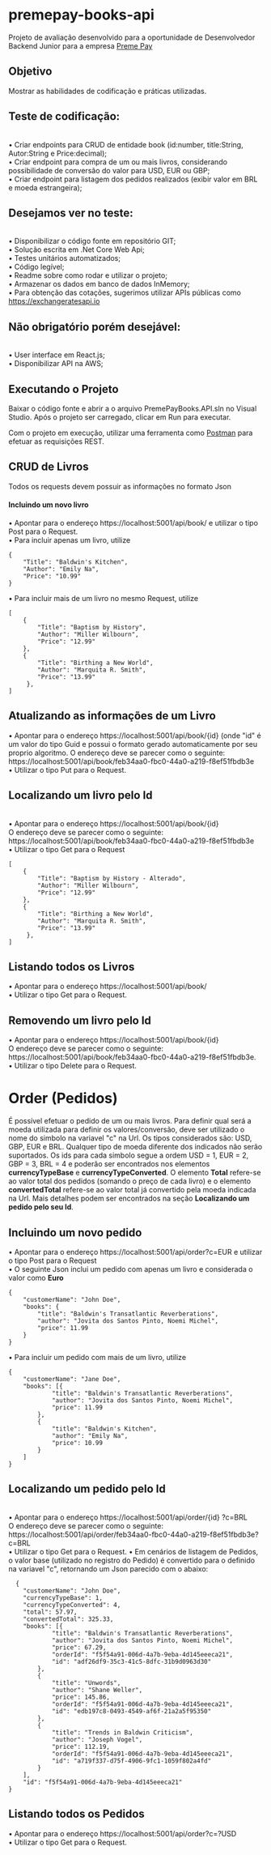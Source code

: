 # premepay-books-api
Projeto de avaliação desenvolvido para a oportunidade de Desenvolvedor Backend Junior para a empresa [Preme Pay](https://premepay.com/)

## Objetivo
Mostrar as habilidades de codificação e práticas utilizadas.

## Teste de codificação:
<br>•	Criar endpoints para CRUD de entidade book (id:number, title:String, Autor:String e Price:decimal); 
<br>•	Criar endpoint para compra de um ou mais livros, considerando possibilidade de conversão do valor para USD, EUR ou GBP;
<br>•	Criar endpoint para listagem dos pedidos realizados (exibir valor em BRL e moeda estrangeira);
 
## Desejamos ver no teste:
<br>•	Disponibilizar o código fonte em repositório GIT;
<br>•	Solução escrita em .Net Core Web Api;
<br>•	Testes unitários automatizados;
<br>•	Código legível;
<br>•	Readme sobre como rodar e utilizar o projeto;
<br>•	Armazenar os dados em banco de dados InMemory;
<br>•	Para obtenção das cotações, sugerimos utilizar APIs públicas como https://exchangeratesapi.io
 
## Não obrigatório porém desejável:
<br>•	User interface em React.js;
<br>•	Disponibilizar API na AWS;

## Executando o Projeto 
Baixar o código fonte e abrir a o arquivo PremePayBooks.API.sln no Visual Studio. Após o projeto ser carregado, clicar em Run para executar.

Com o projeto em execução, utilizar uma ferramenta como [Postman](https://www.postman.com/) para efetuar as requisições REST. 
<br/>
## CRUD de Livros
Todos os requests devem possuir as informações no formato Json

#### Incluindo um novo livro
• Apontar para o endereço https://localhost:5001/api/book/ e utilizar o tipo Post para o Request.
<br>• Para incluir apenas um livro, utilize
```
{
    "Title": "Baldwin's Kitchen",
    "Author": "Emily Na",
    "Price": "10.99"
}
```
• Para incluir mais de um livro no mesmo Request, utilize
```
[
	{
	    "Title": "Baptism by History",
	    "Author": "Miller Wilbourn",
	    "Price": "12.99"
	},
	{
	    "Title": "Birthing a New World",
	    "Author": "Marquita R. Smith",
	    "Price": "13.99"
	 },
]
```

## Atualizando as informações de um Livro
• Apontar para o endereço https://localhost:5001/api/book/{id} (onde "id" é um valor do tipo Guid e possui o formato gerado automaticamente por seu proprio algoritmo. 
O endereço deve se parecer como o seguinte: https://localhost:5001/api/book/feb34aa0-fbc0-44a0-a219-f8ef51fbdb3e
<br>• Utilizar o tipo Put para o Request.

## Localizando um livro pelo Id
<br>• Apontar para o endereço https://localhost:5001/api/book/{id} 
<br>O endereço deve se parecer como o seguinte: https://localhost:5001/api/book/feb34aa0-fbc0-44a0-a219-f8ef51fbdb3e
<br>• Utilizar o tipo Get para o Request
```
[
	{
	    "Title": "Baptism by History - Alterado",
	    "Author": "Miller Wilbourn",
	    "Price": "12.99"
	},
	{
	    "Title": "Birthing a New World",
	    "Author": "Marquita R. Smith",
	    "Price": "13.99"
	 },
]
```

## Listando todos os Livros
• Apontar para o endereço https://localhost:5001/api/book/
<br>• Utilizar o tipo Get para o Request.

## Removendo um livro pelo Id
• Apontar para o endereço https://localhost:5001/api/book/{id} 
<br>O endereço deve se parecer como o seguinte: https://localhost:5001/api/book/feb34aa0-fbc0-44a0-a219-f8ef51fbdb3e.
<br>• Utilizar o tipo Delete para o Request.


# Order (Pedidos)
É possível efetuar o pedido de um ou mais livros.
Para definir qual será a moeda utilizada para definir os valores/conversão, deve ser utilizado o nome do simbolo na variavel "c" na Url. Os tipos considerados são: USD, GBP, EUR e BRL. Qualquer tipo de moeda diferente dos indicados não serão suportados. Os ids para cada simbolo segue a ordem USD = 1, EUR = 2,  GBP = 3,   BRL = 4 e poderão ser encontrados nos elementos **currencyTypeBase** e **currencyTypeConverted**.
O elemento **Total**  refere-se ao valor total dos pedidos (somando o preço de cada livro) e o elemento **convertedTotal**  refere-se ao valor total já convertido pela moeda indicada na Url. Mais detalhes podem ser encontrados na seção **Localizando um pedido pelo seu Id**.

## Incluindo um novo pedido
• Apontar para o endereço https://localhost:5001/api/order?c=EUR e utilizar o tipo Post para o Request
<br>• O seguinte Json inclui um pedido com apenas um livro e considerada o valor como **Euro**
```
{
    "customerName": "John Doe",
    "books": {
        "title": "Baldwin's Transatlantic Reverberations",
        "author": "Jovita dos Santos Pinto, Noemi Michel",
        "price": 11.99
    }
}
```

• Para incluir um pedido com mais de um livro, utilize
```
{
    "customerName": "Jane Doe",
    "books": [{
            "title": "Baldwin's Transatlantic Reverberations",
            "author": "Jovita dos Santos Pinto, Noemi Michel",
            "price": 11.99
        },
        {
            "title": "Baldwin's Kitchen",
            "author": "Emily Na",
            "price": 10.99
        }
    ]
}
```

## Localizando um pedido pelo Id
<br>• Apontar para o endereço https://localhost:5001/api/order/{id} ?c=BRL
<br>O endereço deve se parecer como o seguinte: https://localhost:5001/api/order/feb34aa0-fbc0-44a0-a219-f8ef51fbdb3e?c=BRL
<br>• Utilizar o tipo Get para o Request.
• Em cenários de listagem de Pedidos, o valor base (utilizado no registro do Pedido) é convertido para o definido na variavel "c", retornando um Json parecido com o abaixo:
```
  {
    "customerName": "John Doe",
    "currencyTypeBase": 1,
    "currencyTypeConverted": 4,
    "total": 57.97,
    "convertedTotal": 325.33,
    "books": [{
            "title": "Baldwin's Transatlantic Reverberations",
            "author": "Jovita dos Santos Pinto, Noemi Michel",
            "price": 67.29,
            "orderId": "f5f54a91-006d-4a7b-9eba-4d145eeeca21",
            "id": "adf26df9-35c3-41c5-8dfc-31b9d0963d30"
        },
        {
            "title": "Unwords",
            "author": "Shane Weller",
            "price": 145.86,
            "orderId": "f5f54a91-006d-4a7b-9eba-4d145eeeca21",
            "id": "edb197c8-0493-4549-af6f-21a2a5f95350"
        },
        {
            "title": "Trends in Baldwin Criticism",
            "author": "Joseph Vogel",
            "price": 112.19,
            "orderId": "f5f54a91-006d-4a7b-9eba-4d145eeeca21",
            "id": "a719f337-d75f-4906-9fc1-1059f802a4fd"
        }
    ],
    "id": "f5f54a91-006d-4a7b-9eba-4d145eeeca21"
}
```

## Listando todos os Pedidos
• Apontar para o endereço https://localhost:5001/api/order?c=?USD
<br>• Utilizar o tipo Get para o Request.
